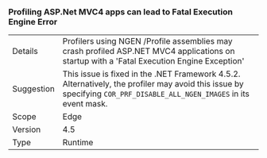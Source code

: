### Profiling ASP.Net MVC4 apps can lead to Fatal Execution Engine Error


|   |   |
|---|---|
|Details|Profilers using NGEN /Profile assemblies may crash profiled ASP.NET MVC4 applications on startup with a 'Fatal Execution Engine Exception'|
|Suggestion|This issue is fixed in the .NET Framework 4.5.2. Alternatively, the profiler may avoid this issue by specifying <code>COR_PRF_DISABLE_ALL_NGEN_IMAGES</code> in its event mask.|
|Scope|Edge|
|Version|4.5|
|Type|Runtime|


